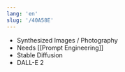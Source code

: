 ```yaml
---
lang: 'en'
slug: '/40A58E'
---
```


- Synthesized Images / Photography
- Needs [[Prompt Engineering]]
- Stable Diffusion
- DALL-E 2
